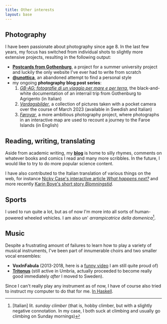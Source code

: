 ```yaml
---
title: Other interests
layout: base
---
```


## Photography
I have been passionate about photography since age 8.
In the last few years, my focus has switched from individual shots to slightly more extensive projects, resulting in the following output:

- [__Postcards from Gothenburg__](https://harisont.github.io/postcards-from-gothenburg/), a project for a summer university project and luckily the only website I've ever had to write from scratch
- [__@unottica__](https://www.instagram.com/unottica/), an abandoned attempt to find a personal style
- my ongoing __photography blog post series__:
  1. [_GB-AG: fotografie di un viaggio per mare e per terra_](https://harisont.github.io/unottica/2022/11/13/gbag.html), the black-and-white documentation of an interrail trip from Gothenburg to Agrigento (in Italian)
  2. [_Vardagsbilder_](https://harisont.github.io/unottica/2023/04/09/vardagsbilder-sv.html), a collection of pictures taken with a pocket camera over the course of March 2023 (available in Swedish and Italian)
  3. [_Føroyar_](https://harisont.github.io/photography/2023/12/27/foroyar.html), a more ambitious photography project, where photographs in an interactive map are used to recount a journey to the Faroe Islands (in English)

## Reading, writing, translating
Aside from academic writing, my [__blog__](blog.md) is home to silly rhymes, comments on whatever books and comics I read and many more scribbles.
In the future, I would like to try to do more popular science content.

I have also contributed to the Italian translation of various things on the web, for instance [Nicky Case's interactive article _What happens next?_](https://harisont.github.io/covid-19/) and more recently [Karin Boye's short story _Blomningstid_](https://harisont.github.io/traduzioni/2023/08/18/blomningstid.html).

## Sports
I used to run quite a lot, but as of now I'm more into all sorts of human-powered wheeled vehicles.
I am also un' _arrampicatrice della domenica_[^1].

## Music
Despite a frustrating amount of failures to learn how to play a variety of musical instruments, I've been part of innumerable choirs and two smaller vocal ensembles:

- __VoxInFabula__ (2013-2018, here is a [funny video](https://www.youtube.com/watch?v=FaMoZsXScj0) I am still quite proud of)
- [__Tritonus__](https://www.youtube.com/@tritonus_ensemble/videos) (still active in Umbria, actually proceeded to become really good immediately _after_ I moved to Sweden).

Since I can't really play any instrument as of now, I have of course also tried to instruct my computer to do that for me. [In Haskell](https://github.com/lcdsa/geb).

[^1]: [Italian] lit. _sunday climber_ (that is, hobby climber, but with a slightly negative connotation. In my case, I both suck at climbing and usually go climbing on Sunday mornings)